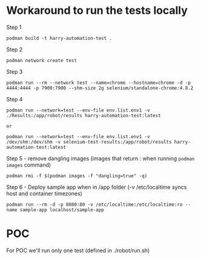 
# Workaround to run the tests locally 
Step 1

```
podman build -t harry-automation-test .
```

Step 2
```
podman network create test
```

Step 3
```
podman run --rm --network test --name=chrome --hostname=chrome -d -p 4444:4444 -p 7900:7900 --shm-size 2g selenium/standalone-chrome:4.8.2  
```

Step 4
```
podman run --network=test --env-file env.list.env1 -v ./Results:/app/robot/results harry-automation-test:latest

or 

podman run --network=test --env-file env.list.env1 -v /dev/shm:/dev/shm -v selenium-test-results:/app/robot/results harry-automation-test:latest
```

Step 5 - remove dangling images (images that return <none>:<none> when running `podman images` command)
```
podman rmi -f $(podman images -f "dangling=true" -q)
```

Step 6 - Deploy sample app when in /app folder (-v /etc/localtime syncs host and container timezones)
```
podman run --rm -d -p 8080:80 -v /etc/localtime:/etc/localtime:ro --name sample-app localhost/sample-app
```

# POC
For POC we'll run only one test (defined in ./robot/run.sh)

